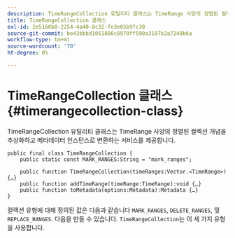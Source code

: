 ```yaml
---
description: TimeRangeCollection 유틸리티 클래스는 TimeRange 사양의 정렬된 컬렉션 개념을 추상화하고 메타데이터 인스턴스로 변환하는 서비스를 제공합니다.
title: TimeRangeCollection 클래스
exl-id: 2e5160b0-2254-4a40-8c32-fe3e05b9fc30
source-git-commit: be43bbbd1051886c8979ff590a3197b2a7249b6a
workflow-type: tm+mt
source-wordcount: '70'
ht-degree: 0%

---
```


# TimeRangeCollection 클래스{#timerangecollection-class}

TimeRangeCollection 유틸리티 클래스는 TimeRange 사양의 정렬된 컬렉션 개념을 추상화하고 메타데이터 인스턴스로 변환하는 서비스를 제공합니다.

<!--<a id="section_D87AA7BC628D458DAB12D5247AD34B41"></a>-->

```
public final class TimeRangeCollection { 
    public static const MARK_RANGES:String = "mark_ranges"; 
  
    public function TimeRangeCollection(timeRanges:Vector.<TimeRange>) {…} 
    public function addTimeRange(timeRange:TimeRange):void {…} 
    public function toMetadata(options:Metadata):Metadata {…} 
}
```

컬렉션 유형에 대해 정의된 값은 다음과 같습니다 `MARK_RANGES`, `DELETE_RANGES`, 및 `REPLACE_RANGES`. 다음을 만들 수 있습니다. `TimeRangeCollection`는 이 세 가지 유형을 사용합니다.
